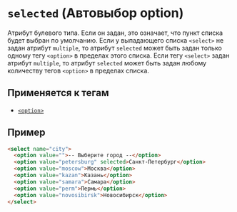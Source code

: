 # `selected` (Автовыбор option)

Атрибут булевого типа. Если он задан, это означает, что пункт списка будет выбран по умолчанию. Если у выпадающего списка `<select>` не задан атрибут `multiple`, то атрибут `selected` может быть задан только одному тегу `<option>` в пределах этого списка. Если тегу `<select>` задан атрибут `multiple`, то атрибут `selected` может быть задан любому количеству тегов `<option>` в пределах списка.

## Применяется к тегам

- [`<option>`](<../TAGS FORM/option (ПУНКТ СПИСКА).md>)

## Пример

```html
<select name="city">
  <option value="">-- Выберите город --</option>
  <option value="petersburg" selected>Санкт-Петербург</option>
  <option value="moscow">Москва</option>
  <option value="kazan">Казань</option>
  <option value="samara">Самара</option>
  <option value="perm">Пермь</option>
  <option value="novosibirsk">Новосибирск</option>
</select>
```
